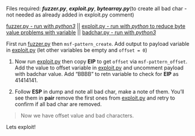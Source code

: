 Files required: ***fuzzer.py***, ***exploit.py***, ***bytearray.py***(to create all bad char - not needed as already added in exploit.py comment)

[fuzzer.py - run with *python3*](/fuzzer.py) || [exploit.py - run with *python* to reduce byte value problems with variable](/exploit.py) || [badchar.py - run with *python3*](/badchar.py)

First run [fuzzer.py](http://fuzzer.py) then `msf-pattern_create`. Add output to payload variable in [exploit.py](http://exploit.py) (let other variables be empty and `offset = 0`)

1. Now run [exploit.py](http://exploit.py) then copy **EIP** to get `offset` via `msf-pattern_offset`. Add the value to offset variable in [exploit.py](http://exploit.py) and uncomment payload with badchar value. Add “BBBB” to retn variable to check for **EIP** as 41414141.

2. Follow **ESP** in dump and note all bad char, make a note of them. You’ll see them in **pair** remove the first ones from [exploit.py](http://exploit.py) and retry to confirm if all bad char are removed.

> Now we have offset value and bad characters.

Lets exploit!
